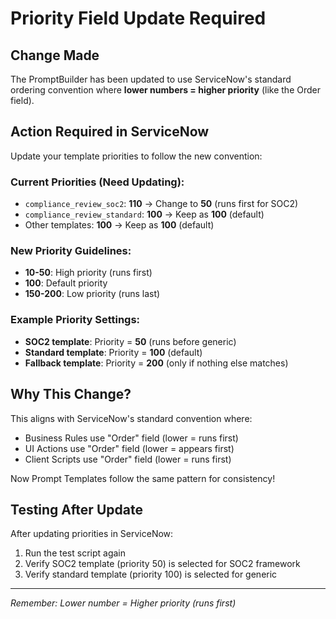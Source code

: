 # Priority Field Update Required

## Change Made
The PromptBuilder has been updated to use ServiceNow's standard ordering convention where **lower numbers = higher priority** (like the Order field).

## Action Required in ServiceNow

Update your template priorities to follow the new convention:

### Current Priorities (Need Updating):
- `compliance_review_soc2`: **110** → Change to **50** (runs first for SOC2)
- `compliance_review_standard`: **100** → Keep as **100** (default)
- Other templates: **100** → Keep as **100** (default)

### New Priority Guidelines:
- **10-50**: High priority (runs first)
- **100**: Default priority
- **150-200**: Low priority (runs last)

### Example Priority Settings:
- **SOC2 template**: Priority = **50** (runs before generic)
- **Standard template**: Priority = **100** (default)
- **Fallback template**: Priority = **200** (only if nothing else matches)

## Why This Change?

This aligns with ServiceNow's standard convention where:
- Business Rules use "Order" field (lower = runs first)
- UI Actions use "Order" field (lower = appears first)
- Client Scripts use "Order" field (lower = runs first)

Now Prompt Templates follow the same pattern for consistency!

## Testing After Update

After updating priorities in ServiceNow:
1. Run the test script again
2. Verify SOC2 template (priority 50) is selected for SOC2 framework
3. Verify standard template (priority 100) is selected for generic

---

*Remember: Lower number = Higher priority (runs first)*